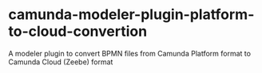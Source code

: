 # camunda-modeler-plugin-platform-to-cloud-convertion
A modeler plugin to convert BPMN files from Camunda Platform format to Camunda Cloud (Zeebe) format
